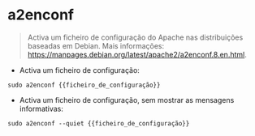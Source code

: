 # a2enconf

> Activa um ficheiro de configuração do Apache nas distribuições baseadas em Debian.
> Mais informações: <https://manpages.debian.org/latest/apache2/a2enconf.8.en.html>.

- Activa um ficheiro de configuração:

`sudo a2enconf {{ficheiro_de_configuração}}`

- Activa um ficheiro de configuração, sem mostrar as mensagens informativas:

`sudo a2enconf --quiet {{ficheiro_de_configuração}}`
